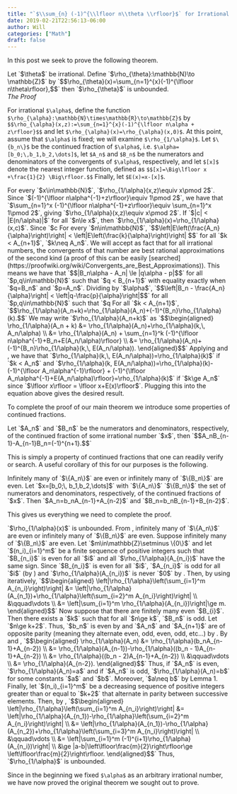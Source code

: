 ```yaml
---
title: "`$\\sum_{n} (-1)^{\\lfloor n\\theta \\rfloor}$` for Irrational `$\\theta$`"
date: 2019-02-21T22:56:13-06:00
author: Will
categories: ["Math"]
draft: false
---
```


In this post we seek to prove the following theorem.

<span class="theorem" id="thm1">
	Let `$\theta$` be irrational. Define `$\rho_{\theta}:\mathbb{N}\to \mathbb{Z}$` by
	`$$\rho_{\theta}(x)=\sum_{n=1}^{x}(-1)^{\lfloor n\theta\rfloor},$$`
	then `$\rho_{\theta}$` is unbounded.
</span>

<!--more-->

<div class="strike">
	<span><i>The Proof</i></span>
</div>


For irrational `$\alpha$`, define the function `$\rho_{\alpha}:\mathbb{N}\times\mathbb{R}\to\mathbb{Z}$` by
`$$\rho_{\alpha}(x,z):=\sum_{n=1}^{x}(-1)^{\lfloor n\alpha + z\rfloor}$$`
and let `$\rho_{\alpha}(x)=\rho_{\alpha}(x,0)$`.
At this point, assume that `$\alpha$` is fixed; we will examine `$\rho_{1/\alpha}$`. Let `$\{b_n\}$` be the continued fraction of `$\alpha$`, i.e. `$\alpha=[b_0;\,b_1,b_2,\dots]$`, let `$A_n$` and `$B_n$` be the numerators and denominators of the convergents of `$\alpha$`, respectively, and let `$[x]$` denote the nearest integer function, defined as
`$$[x]=\Big\lfloor x +\frac{1}{2} \Big\rfloor.$$`
Finally, let `$E(x)=x-[x]$`.

<span class="lemma" id="lemma1">
	For every `$x\in\mathbb{N}$`, `$\rho_{1/\alpha}(x,z)\equiv x\pmod 2$`.
</span>

<span class="proof">
	Since `$(-1)^{\lfloor n\alpha^{-1}+z\rfloor}\equiv 1\pmod 2$`, we have that `$\sum_{n=1}^x (-1)^{\lfloor n\alpha^{-1}+z\rfloor}\equiv \sum_{n=1}^x 1\pmod 2$`, giving `$\rho_{1/\alpha}(x,z)\equiv x\pmod 2$`.
</span>

<span class="lemma" id="lemma2">
	If `$|c| < |E(n/\alpha)|$` for all `$n\le x$`, then `$\rho_{1/\alpha}(x)=\rho_{1/\alpha}(x,c)$`.
</span>

<span class="proof">
	Since `$c<E(n/\alpha)$` for all `$n\le x$`, we have that `$\lfloor n\alpha^{-1}\rfloor=\lfloor n\alpha^{-1}+c\rfloor$` for all `$n\le x$`. Thus `$\rho_{1/\alpha}(x)=\rho_{1/\alpha}(x,c)$`.
</span>

<span class="lemma" id="lemma3">
	For every `$n\in\mathbb{N}$`,
	`$$\left|E\left(\frac{A_n}{\alpha}\right)\right| < \left|E\left(\frac{k}{\alpha}\right)\right| $$`
	for all `$k < A_{n+1}$`, `$k\neq A_n$`.
</span>

<span class="proof">
	We will accept as fact that for all irrational numbers, the convergents of that number are best rational approximations of the second kind (a proof of this can be easily [searched](https://proofwiki.org/wiki/Convergents_are_Best_Approximations)). This means we have that
	`$$|B_n\alpha - A_n| \le |q\alpha - p|$$`
	for all `$p,q\in\mathbb{N}$` such that `$q < B_{n+1}$` with equality exactly when `$q=B_n$` and `$p=A_n$`. Dividing by `$\alpha$`,
	`$$\left|B_n - \frac{A_n}{\alpha}\right| < \left|q-\frac{p}{\alpha}\right|$$`
	for all `$p,q\in\mathbb{N}$` such that `$q<B_{n+1}$` and `$p\neq A_n$`. Noting by properties of continued fractions that `$B_n=[A_n/\alpha]$`, and similarily that `$[p/\alpha] < B_{n+1}$` for `$p < A_{n+1}$`, by letting `$p=[p/\alpha]$` we see that the above equation gives the desired result.
</span>

<span class="lemma" id="lemma4">
	For all `$k < A_{n+1}$`,
	`$$\rho_{1/\alpha}(A_n+k)=\rho_{1/\alpha}(A_n)+(-1)^{B_n}\rho_{1/\alpha}(k).$$`
</span>

<span class="proof">
	We may write `$\rho_{1/\alpha}(A_n+k)$` as
	`$$\begin{aligned}
	\rho_{1/\alpha}(A_n + k) &= \rho_{1/\alpha}(A_n)+\rho_{1/\alpha}(k,\, A_n/\alpha) \\
	&= \rho_{1/\alpha}(A_n) + \sum_{n=1}^k (-1)^{\lfloor n\alpha^{-1}+B_n+E(A_n/\alpha)\rfloor} \\
	&= \rho_{1/\alpha}(A_n)+(-1)^{B_n}\rho_{1/\alpha}(k,\, E(A_n/\alpha)).
	\end{aligned}$$`
	Applying <eq-ref refid="lemma2"></eq-ref> and <eq-ref refid="lemma3"></eq-ref>, we have that `$\rho_{1/\alpha}(k,\, E(A_n/\alpha))=\rho_{1/\alpha}(k)$` if `$k < A_n$` and `$\rho_{1/\alpha}(k, E(A_n/\alpha))=\rho_{1/\alpha}(k)-(-1)^{\lfloor A_n\alpha^{-1}\rfloor} + (-1)^{\lfloor A_n\alpha^{-1}+E(A_n/\alpha)\rfloor}=\rho_{1/\alpha}(k)$` if `$k\ge A_n$` since `$\lfloor x\rfloor = \lfloor x+E(x)\rfloor$`. Plugging this into the equation above gives the desired result.
</span>

To complete the proof of our main theorem we introduce some properties of continued fractions.

<span class="proposition" id="prop1">
	Let `$A_n$` and `$B_n$` be the numerators and denominators, respectively, of the continued fraction of some irrational number `$x$`, then
	`$$A_nB_{n-1}-A_{n-1}B_n=(-1)^{n+1}.$$`
</span>

This is simply a property of continued fractions that one can readily verify or search. A useful corollary of this for our purposes is the following.

<span class="corollary" id="cor1">
	Infinitely many of `$\{A_n\}$` are even or infinitely many of `$\{B_n\}$` are even.
</span>

<span class="proposition" id="prop2">
	Let `$x=[b_0;\, b_1,b_2,\dots]$` with `$\{A_n\}$` `$\{B_n\}$` the set of numerators and denominators, respectively, of the continued fractions of `$x$`. Then `$A_n=b_nA_{n-1}+A_{n-2}$` and `$B_n=b_nB_{n-1}+B_{n-2}$`.
</span>

This gives us everything we need to complete the proof.

<span class="theorem" id="thm2">
	`$\rho_{1/\alpha}(x)$` is unbounded.
</span>

<span class="proof">
	From <eq-ref refid="cor1"></eq-ref>, infinitely many of `$\{A_n\}$` are even or infinitely many of `$\{B_n\}$` are even. Suppose infinitely many of `$\{B_n\}$` are even. Let `$m\in\mathbb{Z}\setminus \{0\}$` and let `$(n_i)_{i=1}^m$` be a finite sequence of positive integers such that `$B_{n_i}$` is even for all `$i$` and all `$\rho_{1/\alpha}(A_{n_i})$` have the same sign. Since `$B_{n_i}$` is even for all `$i$`, `$A_{n_i}$` is odd for all `$i$` (by <eq-ref refid="prop1"></eq-ref>) and `$\rho_{1/\alpha}(A_{n_i})$` is never `$0$` by <eq-ref refid="lemma1"></eq-ref>. Then, by using <eq-ref refid="lemma4"></eq-ref> iteratively,
	`$$\begin{aligned}
	\left|\rho_{1/\alpha}\left(\sum_{i=1}^m A_{n_i}\right)\right| &= \left|\rho_{1/\alpha}(A_{n_1})+\rho_{1/\alpha}\left(\sum_{i=2}^m A_{n_i}\right)\right| \\
	&\qquad\vdots \\
	&= \left|\sum_{i=1}^m \rho_{1/\alpha}(A_{n_i})\right|\ge m.
	\end{aligned}$$`
	Now suppose that there are finitely many even `$B_{i}$`. Then there exists a `$k$` such that for all `$n\ge k$`, `$B_n$` is odd. Let `$n\ge k+2$`. Thus, `$b_n$` is even by <eq-ref refid="prop2"></eq-ref> and `$A_n$` and `$A_{n+1}$` are of opposite parity (meaning they alternate even, odd, even, odd, etc...) by <eq-ref refid="prop1"></eq-ref>. By <eq-ref refid="prop2"></eq-ref> and <eq-ref refid="lemma4"></eq-ref>,
	`$$\begin{aligned}
	\rho_{1/\alpha}(A_n) &= \rho_{1/\alpha}(b_nA_{n-1}+A_{n-2}) \\
	&= \rho_{1/\alpha}(A_{n-1})-\rho_{1/\alpha}((b_n - 1)A_{n-1}+A_{n-2}) \\
	&= \rho_{1/\alpha}((b_n - 2)A_{n-1}+A_{n-2}) \\
	&\qquad\vdots \\
	&= \rho_{1/\alpha}(A_{n-2}).
	\end{aligned}$$`
	Thus, if `$A_n$` is even, `$\rho_{1/\alpha}(A_n)=a$` and if `$A_n$` is odd, `$\rho_{1/\alpha}(A_n)=b$` for some constants `$a$` and `$b$`. Moreover, `$a\neq b$` by Lemma 1. Finally, let `$(n_i)_{i=1}^m$` be a decreasing sequence of positive integers greater than or equal to `$k+2$` that alternate in parity between successive elements. Then, by <eq-ref refid="lemma4"></eq-ref>,
	`$$\begin{aligned}
	\left|\rho_{1/\alpha}\left(\sum_{i=1}^m A_{n_i}\right)\right| &= \left|\rho_{1/\alpha}(A_{n_1})-\rho_{1/\alpha}\left(\sum_{i=2}^m A_{n_i}\right)\right| \\
	&= \left|\rho_{1/\alpha}(A_{n_1})-\rho_{1/\alpha}(A_{n_2})+\rho_{1/\alpha}\left(\sum_{i=3}^m A_{n_i}\right)\right| \\
	&\qquad\vdots \\
	&= \left|\sum_{i=1}^m (-1)^{i+1}\rho_{1/\alpha}(A_{n_i})\right| \\
	&\ge |a-b|\left\lfloor\frac{m}{2}\right\rfloor\ge \left\lfloor\frac{m}{2}\right\rfloor.
	\end{aligned}$$`
	Thus, `$\rho_{1/\alpha}$` is unbounded.
</span>

Since in the beginning we fixed `$\alpha$` as an arbitrary irrational number, we have now proved the original theorem we sought out to prove.
